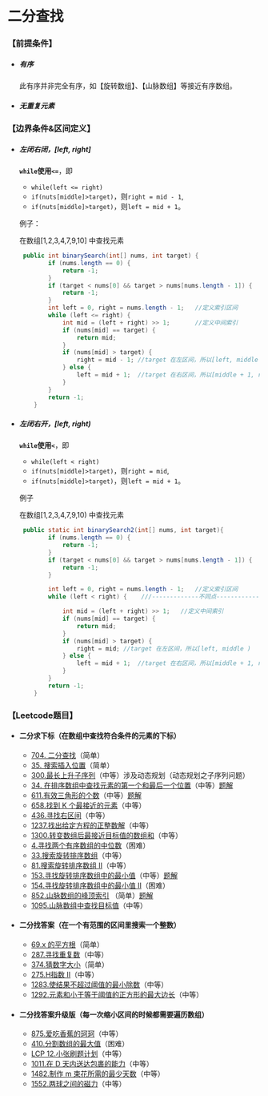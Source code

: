 # 二分查找

### 【前提条件】

- ##### 有序

  此有序并非完全有序，如【旋转数组】、【山脉数组】等接近有序数组。

- ##### 无重复元素



### 【边界条件&区间定义】

- ##### 左闭右闭，[left, right]

  **`while`使用`<=`**，即

  - `while(left <= right)`
  - `if(nuts[middle]>target)`，则`right = mid - 1`,
  - `if(nuts[middle]>target)`，则`left = mid + 1`。

  例子：

  在数组[1,2,3,4,7,9,10] 中查找元素

  ```java
   public int binarySearch(int[] nums, int target) {
          if (nums.length == 0) {
              return -1;
          }
          if (target < nums[0] && target > nums[nums.length - 1]) {
              return -1;
          }
          int left = 0, right = nums.length - 1;   //定义索引区间
          while (left <= right) {     
              int mid = (left + right) >> 1;       //定义中间索引
              if (nums[mid] == target) {
                  return mid;
              }
              if (nums[mid] > target) {
                  right = mid - 1; //target 在左区间，所以[left, middle - 1]
              } else {
                  left = mid + 1;  //target 在右区间，所以[middle + 1, right]
              }
          }
          return -1;
      }
  ```

  

- ##### 左闭右开，[left, right)

  **`while`使用`<`**，即

  - `while(left < right)`
  - `if(nuts[middle]>target)`，则`right = mid`,
  - `if(nuts[middle]>target)`，则`left = mid + 1`。

  例子

  在数组[1,2,3,4,7,9,10) 中查找元素

  ```java
   public static int binarySearch2(int[] nums, int target){
          if (nums.length == 0) {
              return -1;
          }
          if (target < nums[0] && target > nums[nums.length - 1]) {
              return -1;
          }
  
          int left = 0, right = nums.length - 1;   //定义索引区间
          while (left < right) {    ///-------------不同点-------------
  
              int mid = (left + right) >> 1;   //定义中间索引
              if (nums[mid] == target) {
                  return mid;
              }
              if (nums[mid] > target) {
                  right = mid; //target 在左区间，所以[left, middle )   -----------不同点-----------
              } else {
                  left = mid + 1;  //target 在右区间，所以[middle + 1, right)
              }
          }
          return -1;
      }
  ```

  

### 【Leetcode题目】

- #### 二分求下标（在数组中查找符合条件的元素的下标）

  - [704. 二分查找](https://leetcode.cn/problems/binary-search/)（简单）
  - [35. 搜索插入位置](https://leetcode.cn/problems/search-insert-position/)（简单）
  - [300.最长上升子序列](https://leetcode-cn.com/problems/longest-increasing-subsequence/)（中等）涉及动态规划（动态规划之子序列问题）
  - [34. 在排序数组中查找元素的第一个和最后一个位置](https://leetcode.cn/problems/find-first-and-last-position-of-element-in-sorted-array/)（中等）[题解](./二分法查找-经典题型/34.在排序数组中查找元素的第一个和最后一个位置.md)
  - [611.有效三角形的个数](https://leetcode-cn.com/problems/valid-triangle-number/)（中等）[题解](./二分法查找-经典题型/611.有效三角形个数.md/)
  - [658.找到 K 个最接近的元素](https://leetcode-cn.com/problems/find-k-closest-elements/)（中等）
  - [436.寻找右区间](https://leetcode-cn.com/problems/find-right-interval/)（中等）
  - [1237.找出给定方程的正整数解](https://leetcode-cn.com/problems/find-positive-integer-solution-for-a-given-equation/)（中等）
  - [1300.转变数组后最接近目标值的数组和](https://leetcode-cn.com/problems/sum-of-mutated-array-closest-to-target/)（中等）
  - [4.寻找两个有序数组的中位数](https://leetcode-cn.com/problems/median-of-two-sorted-arrays/)（困难）
  - [33.搜索旋转排序数组](https://leetcode-cn.com/problems/search-in-rotated-sorted-array/)（中等）
  - [81.搜索旋转排序数组 II](https://leetcode-cn.com/problems/search-in-rotated-sorted-array-ii/)（中等）
  - [153.寻找旋转排序数组中的最小值](https://leetcode-cn.com/problems/find-minimum-in-rotated-sorted-array/)（中等）[题解](./二分法查找-经典题型/153.寻找旋转排序数组中的最小值.md)
  - [154.寻找旋转排序数组中的最小值 II](https://leetcode-cn.com/problems/find-minimum-in-rotated-sorted-array-ii/)（困难）
  - [852.山脉数组的峰顶索引](https://leetcode-cn.com/problems/peak-index-in-a-mountain-array/)	（简单）[题解](./二分法查找-经典题型/852.山脉数组的封顶索引.md)
  - [1095.山脉数组中查找目标值](https://leetcode-cn.com/problems/find-in-mountain-array/)（中等）

- #### 二分找答案（在一个有范围的区间里搜索一个整数）

  - [69.x 的平方根](https://leetcode-cn.com/problems/sqrtx/)（简单）
  - [287.寻找重复数](https://leetcode-cn.com/problems/find-the-duplicate-number/)（中等）
  - [374.猜数字大小](https://leetcode-cn.com/problems/guess-number-higher-or-lower/)（简单）
  - [275.H指数 II](https://leetcode-cn.com/problems/h-index-ii/)（中等）
  - [1283.使结果不超过阈值的最小除数](https://leetcode-cn.com/problems/find-the-smallest-divisor-given-a-threshold/)（中等）
  - [1292.元素和小于等于阈值的正方形的最大边长](https://leetcode-cn.com/problems/maximum-side-length-of-a-square-with-sum-less-than-or-equal-to-threshold/)（中等）

- #### 二分找答案升级版（每一次缩小区间的时候都需要遍历数组）

  - [875.爱吃香蕉的珂珂](https://leetcode-cn.com/problems/koko-eating-bananas/)（中等）
  - [410.分割数组的最大值](https://leetcode-cn.com/problems/split-array-largest-sum/)（困难）
  - [LCP 12.小张刷题计划](https://leetcode-cn.com/problems/xiao-zhang-shua-ti-ji-hua/)（中等）
  - [1011.在 D 天内送达包裹的能力](https://leetcode-cn.com/problems/capacity-to-ship-packages-within-d-days)（中等）
  - [1482.制作 m 束花所需的最少天数](https://leetcode-cn.com/problems/minimum-number-of-days-to-make-m-bouquets/)（中等）
  - [1552.两球之间的磁力](https://leetcode-cn.com/problems/magnetic-force-between-two-balls/)（中等）

